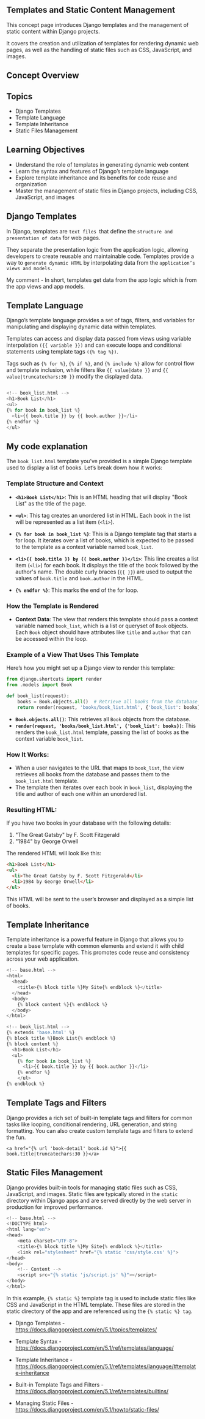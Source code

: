 
## Templates and Static Content Management

This concept page introduces Django templates and the management of static content within Django projects.

 It covers the creation and utilization of templates for rendering dynamic web pages, as well as the handling of static files such as CSS, JavaScript, and images.

## Concept Overview
## Topics
- Django Templates
- Template Language
- Template Inheritance
- Static Files Management


## Learning Objectives
- Understand the role of templates in generating dynamic web content
- Learn the syntax and features of Django’s template language
- Explore template inheritance and its benefits for code reuse and organization
- Master the management of static files in Django projects, including CSS, JavaScript, and images


## Django Templates
In Django, templates are `text files `that define the `structure and presentation of data` for web pages. 

They separate the presentation logic from the application logic, allowing developers to create reusable and maintainable code. Templates provide a way to `generate dynamic HTML` by interpolating data from the `application’s views and models.`


My comment - In short, templates get data from the app logic which is from the app views and app models.



## Template Language
Django’s template language provides a set of tags, filters, and variables for manipulating and displaying dynamic data within templates. 

Templates can access and display data passed from views using variable interpolation `({{ variable }})` and can execute loops and conditional statements using template tags `({% tag %})`.


Tags such as `{% for %}`, `{% if %}`, and `{% include %}` allow for control flow and template inclusion, while filters like `{{ value|date }}` and `{{ value|truncatechars:30 }}` modify the displayed data.


```python

<!-- book_list.html -->
<h1>Book List</h1>
<ul>
{% for book in book_list %}
  <li>{{ book.title }} by {{ book.author }}</li>
{% endfor %}
</ul>
```

## My code explanation

The `book_list.html` template you’ve provided is a simple Django template used to display a list of books. Let’s break down how it works:

### **Template Structure and Context**

- **`<h1>Book List</h1>`**: This is an HTML heading that will display "Book List" as the title of the page.
  
- **`<ul>`**: This tag creates an unordered list in HTML. Each book in the list will be represented as a list item (`<li>`).

- **`{% for book in book_list %}`**: This is a Django template tag that starts a for loop. It iterates over a list of books, which is expected to be passed to the template as a context variable named `book_list`.

- **`<li>{{ book.title }} by {{ book.author }}</li>`**: This line creates a list item (`<li>`) for each book. It displays the title of the book followed by the author's name. The double curly braces (`{{ }}`) are used to output the values of `book.title` and `book.author` in the HTML.

- **`{% endfor %}`**: This marks the end of the for loop.

### **How the Template is Rendered**

- **Context Data**: The view that renders this template should pass a context variable named `book_list`, which is a list or queryset of `Book` objects. Each `Book` object should have attributes like `title` and `author` that can be accessed within the loop.

### **Example of a View That Uses This Template**

Here’s how you might set up a Django view to render this template:

```python
from django.shortcuts import render
from .models import Book

def book_list(request):
    books = Book.objects.all()  # Retrieve all books from the database
    return render(request, 'books/book_list.html', {'book_list': books})
```

- **`Book.objects.all()`**: This retrieves all `Book` objects from the database.
- **`render(request, 'books/book_list.html', {'book_list': books})`**: This renders the `book_list.html` template, passing the list of books as the context variable `book_list`.

### **How It Works:**

- When a user navigates to the URL that maps to `book_list`, the view retrieves all books from the database and passes them to the `book_list.html` template.
- The template then iterates over each book in `book_list`, displaying the title and author of each one within an unordered list.

### **Resulting HTML:**

If you have two books in your database with the following details:

1. "The Great Gatsby" by F. Scott Fitzgerald
2. "1984" by George Orwell

The rendered HTML will look like this:

```html
<h1>Book List</h1>
<ul>
  <li>The Great Gatsby by F. Scott Fitzgerald</li>
  <li>1984 by George Orwell</li>
</ul>
```

This HTML will be sent to the user’s browser and displayed as a simple list of books.


## Template Inheritance
Template inheritance is a powerful feature in Django that allows you to create a base template with common elements and extend it with child templates for specific pages. This promotes code reuse and consistency across your web application.

```python
<!-- base.html -->
<html>
  <head>
    <title>{% block title %}My Site{% endblock %}</title>
  </head>
  <body>
    {% block content %}{% endblock %}
  </body>
</html>

<!-- book_list.html -->
{% extends 'base.html' %}
{% block title %}Book List{% endblock %}
{% block content %}
  <h1>Book List</h1>
  <ul>
    {% for book in book_list %}
      <li>{{ book.title }} by {{ book.author }}</li>
    {% endfor %}
    </ul>
{% endblock %}

```

## Template Tags and Filters
Django provides a rich set of built-in template tags and filters for common tasks like looping, conditional rendering, URL generation, and string formatting. You can also create custom template tags and filters to extend the fun.

`<a href="{% url 'book-detail' book.id %}">{{ book.title|truncatechars:30 }}</a>`


## Static Files Management
Django provides built-in tools for managing static files such as CSS, JavaScript, and images. Static files are typically stored in the `static` directory within Django apps and are served directly by the web server in production for improved performance.

```py
<!-- base.html -->
<!DOCTYPE html>
<html lang="en">
<head>
    <meta charset="UTF-8">
    <title>{% block title %}My Site{% endblock %}</title>
    <link rel="stylesheet" href="{% static 'css/style.css' %}">
</head>
<body>
    <!-- Content -->
    <script src="{% static 'js/script.js' %}"></script>
</body>
</html>


```

In this example, `{% static %}` template tag is used to include static files like CSS and JavaScript in the HTML template. These files are stored in the static directory of the app and are referenced using the `{% static %} tag`.

- Django Templates - https://docs.djangoproject.com/en/5.1/topics/templates/
- Template Syntax - https://docs.djangoproject.com/en/5.1/ref/templates/language/
- Template Inheritance - https://docs.djangoproject.com/en/5.1/ref/templates/language/#template-inheritance
- Built-in Template Tags and Filters - https://docs.djangoproject.com/en/5.1/ref/templates/builtins/

- Managing Static Files - https://docs.djangoproject.com/en/5.1/howto/static-files/
